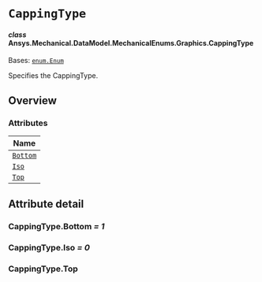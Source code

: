 # `CappingType`

<a id="ansys.mechanical.stubs.v241.Ansys.Mechanical.DataModel.MechanicalEnums.Graphics.CappingType"></a>

#### *class* Ansys.Mechanical.DataModel.MechanicalEnums.Graphics.CappingType

Bases: [`enum.Enum`](https://docs.python.org/3/library/enum.html#enum.Enum)

Specifies the CappingType.

<!-- !! processed by numpydoc !! -->

<a id="overview"></a>

## Overview

### Attributes

| Name |
| ----------------------------------- |
| [`Bottom`](#CappingType.Bottom) |
| [`Iso`](#CappingType.Iso) |
| [`Top`](#CappingType.Top) |

<a id="attribute-detail"></a>

## Attribute detail

<a id="CappingType.Bottom"></a>

### CappingType.Bottom *= 1*

<a id="CappingType.Iso"></a>

### CappingType.Iso *= 0*

<a id="CappingType.Top"></a>

### CappingType.Top


